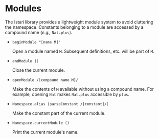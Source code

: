 # Modules

The Istari library provides a lightweight module system to avoid
cluttering the namespace.  Constants belonging to a module are
accessed by a compound name (*e.g.,* `Nat.plus`).

- `beginModule "[name M]"`

  Open a module named `M`.  Subsequent definitions, etc. will be part
  of `M`.

- `endModule ()`

  Close the current module.

- `openModule /[compound name M]/`

  Make the contents of `M` available without using a compound name.
  For example, opening `Nat` makes `Nat.plus` accessible by `plus`.

- `Namespace.alias (parseConstant /[constant]/)`

  Make the constant part of the current module.

- `Namespace.currentModule ()`

  Print the current module's name.
